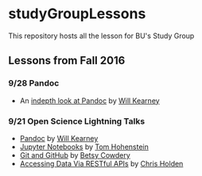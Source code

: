 # studyGroupLessons
This repository hosts all the lesson for BU's Study Group 

## Lessons from Fall 2016 

### 9/28 Pandoc 
+ An [indepth look at Pandoc](https://github.com/bulib/studyGroupLessons/tree/gh-pages/lessons/pandoc) by [Will Kearney](https://github.com/wkearn)

### 9/21 Open Science Lightning Talks 
+ [Pandoc](https://github.com/bulib/studyGroupLessons/tree/gh-pages/lessons/lightning-talks/pandoc) by [Will Kearney](https://github.com/wkearn)
+ [Jupyter Notebooks](https://github.com/bulib/studyGroupLessons/blob/gh-pages/lessons/lightning-talks/jupyter/NCBItoBibtex.ipynb) by [Tom Hohenstein](https://github.com/tomhohenstein)
+ [Git and GitHub](https://docs.google.com/presentation/d/1epU_jVjK2NMv-rtwItkuAbQiwqAPxMltWZOAOPlqsgg/edit?usp=sharing) by [Betsy Cowdery](https://github.com/bcow)
+ [Accessing Data Via RESTful APIs](https://bulib.github.io/studyGroupLessons/lessons/lightning-talks/restful-curl/) by [Chris Holden](https://github.com/ceholden)

